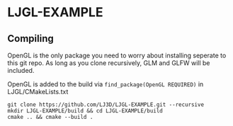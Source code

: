 # LJGL-EXAMPLE
## Compiling
OpenGL is the only package you need to worry about installing seperate to this git repo. As long as you clone recursively, GLM and GLFW will be included.


OpenGL is added to the build via `find_package(OpenGL REQUIRED)` in LJGL/CMakeLists.txt
```
git clone https://github.com/LJ3D/LJGL-EXAMPLE.git --recursive
mkdir LJGL-EXAMPLE/build && cd LJGL-EXAMPLE/build
cmake .. && cmake --build .
```
